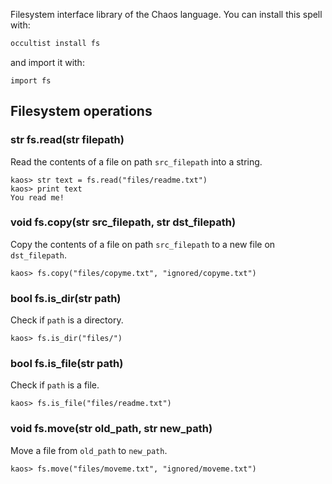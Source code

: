Filesystem interface library of the Chaos language. You can install this spell with:

```bash
occultist install fs
```

and import it with:

```chaos
import fs
```

## Filesystem operations

### str fs.read(str filepath)

Read the contents of a file on path `src_filepath` into a string.

```chaos
kaos> str text = fs.read("files/readme.txt")
kaos> print text
You read me!

```

### void fs.copy(str src_filepath, str dst_filepath)

Copy the contents of a file on path `src_filepath` to a new file on `dst_filepath`.

```chaos
kaos> fs.copy("files/copyme.txt", "ignored/copyme.txt")
```

### bool fs.is_dir(str path)

Check if `path` is a directory.

```chaos
kaos> fs.is_dir("files/")
```

### bool fs.is_file(str path)

Check if `path` is a file.

```chaos
kaos> fs.is_file("files/readme.txt")
```

### void fs.move(str old_path, str new_path)

Move a file from `old_path` to `new_path`.

```chaos
kaos> fs.move("files/moveme.txt", "ignored/moveme.txt")
```
